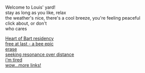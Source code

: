 Welcome to Louis' yard!  
stay as long as you like, relax  
the weather's nice, there's a cool breeze, you're feeling peaceful  
click about, or don't  
who cares   

<section class="lawn">
 
[Heart of Bart residency](./heartofbart.html)  
[free at last - a bee epic](./finallybeefree/)  
[erase](../erase)  
[seeking resonance over distance](../resonance)  
[i'm tired](../godiamtired)  
[wow...more links!](../chain)  
<!-- [ask an orange](./wronganswer.html) -->

</section>

<script>
    document.querySelectorAll('.lawn a').forEach((el) => {
        // el.after(aBladeOfGrass());
        // scatter(el);
    })

    // blowWind();

    // function blowWind(){
    //     document.querySelectorAll('.lawn a').forEach((el,i) => {
    //         blow(el,i);
    //     })  
    //     document.querySelectorAll('.lawn p').forEach((el,i) => {
    //         blow(el,i);
    //     })
    //     window.requestAnimationFrame(function(){
    //         blowWind();
    //     })
    // }
    function aBladeOfGrass(){
        // let grass = ["g","r","a","s","s",",,,","'''","...","*","~"]
        let grass = ["🌱","🌷"]
        let blade = document.createElement('p')
        blade.className = "grass";
        blade.innerHTML = grass[Math.floor(Math.random()*grass.length)]
        scatter(blade);
        return blade    
    }
    function scatter(el){
        el.style.display = "table";
        el.style.width = "auto";
        el.style.position = "relative";
        el.style.left = (Math.random() * (100 - ((el.clientWidth / window.innerWidth)*100))) + "%";
    }
    function blow(el, i){
        const delta = new Date().getTime();
        el.style.transform = "translateX("+ Math.sin(delta/3000 + i)*20 + "px)";
    }

    

</script>